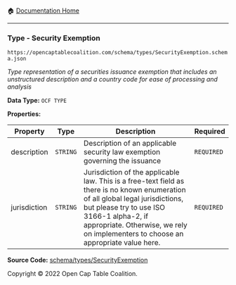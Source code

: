 :house: [Documentation Home](../../../README.md)

---

### Type - Security Exemption

`https://opencaptablecoalition.com/schema/types/SecurityExemption.schema.json`

_Type representation of a securities issuance exemption that includes an unstructured description and a country code for ease of processing and analysis_

**Data Type:** `OCF TYPE`

**Properties:**

| Property     | Type     | Description                                                                                                                                                                                                                                                         | Required   |
| ------------ | -------- | ------------------------------------------------------------------------------------------------------------------------------------------------------------------------------------------------------------------------------------------------------------------- | ---------- |
| description  | `STRING` | Description of an applicable security law exemption governing the issuance                                                                                                                                                                                          | `REQUIRED` |
| jurisdiction | `STRING` | Jurisdiction of the applicable law. This is a free-text field as there is no known enumeration of all global legal jurisdictions, but please try to use ISO 3166-1 alpha-2, if appropriate. Otherwise, we rely on implementers to choose an appropriate value here. | `REQUIRED` |

**Source Code:** [schema/types/SecurityExemption](../../../../schema/types/SecurityExemption.schema.json)

Copyright © 2022 Open Cap Table Coalition.
